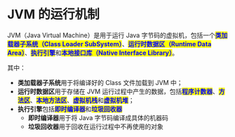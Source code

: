 # JVM 的运行机制

JVM（Java Virtual Machine）是用于运行 Java 字节码的虚拟机，包括一个<mark style="color:blue;">**类加载器子系统（Class Loader SubSystem）**</mark>、<mark style="color:blue;">**运行时数据区（Runtime Data Area）**</mark>、<mark style="color:blue;">**执行引擎**</mark>和<mark style="color:blue;">**本地接口库（Native Interface Library）**</mark>。

其中：

* **类加载器子系统**用于将编译好的 Class 文件加载到 JVM 中；
* **运行时数据区**用于存储在 JVM 运行过程中产生的数据，包括<mark style="color:blue;">**程序计数器**</mark>、<mark style="color:blue;">**方法区**</mark>、<mark style="color:blue;">**本地方法区**</mark>、<mark style="color:blue;">**虚拟机栈**</mark>和<mark style="color:blue;">**虚拟机堆**</mark>；
* **执行引擎**包括<mark style="color:blue;">**即时编译器**</mark>和<mark style="color:blue;">**垃圾回收器**</mark>
  * **即时编译器**用于将 Java 字节码编译成具体的机器码
  * **垃圾回收器**用于回收在运行过程中不再使用的对象
